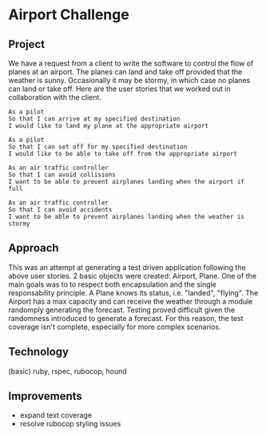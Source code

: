 Airport Challenge
=================

Project
-----

We have a request from a client to write the software to control the flow of planes at an airport. The planes can land and take off provided that the weather is sunny. Occasionally it may be stormy, in which case no planes can land or take off.  Here are the user stories that we worked out in collaboration with the client.

```
As a pilot
So that I can arrive at my specified destination
I would like to land my plane at the appropriate airport

As a pilot
So that I can set off for my specified destination
I would like to be able to take off from the appropriate airport

As an air traffic controller
So that I can avoid collisions
I want to be able to prevent airplanes landing when the airport if full

As an air traffic controller
So that I can avoid accidents
I want to be able to prevent airplanes landing when the weather is stormy
```

Approach
-----

This was an attempt at generating a test driven application following the above user stories.
2 basic objects were created: Airport, Plane. One of the main goals was to to respect both encapsulation and the single responsability principle.
A Plane knows its status, i.e. "landed", "flying". The Airport has a max capacity and can receive the weather through a module randomply generating the forecast.
Testing proved difficult given the randomness introduced to generate a forecast. For this reason, the test coverage isn't complete, especially for more complex scenarios.


Technology
-----

(basic) ruby, rspec, rubocop, hound


Improvements
-----

* expand text coverage
* resolve rubocop styling issues







